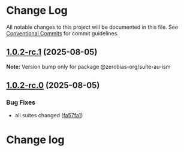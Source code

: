 # Change Log

All notable changes to this project will be documented in this file.
See [Conventional Commits](https://conventionalcommits.org) for commit guidelines.

## [1.0.2-rc.1](https://github.com/zerobias-org/suite/compare/@zerobias-org/suite-au-ism@1.0.2-rc.0...@zerobias-org/suite-au-ism@1.0.2-rc.1) (2025-08-05)

**Note:** Version bump only for package @zerobias-org/suite-au-ism





## [1.0.2-rc.0](https://github.com/zerobias-org/suite/compare/@zerobias-org/suite-au-ism@1.0.1...@zerobias-org/suite-au-ism@1.0.2-rc.0) (2025-08-05)


### Bug Fixes

* all suites changed ([fa57fa1](https://github.com/zerobias-org/suite/commit/fa57fa1af7628003297df46b2d7740fe95bd2666))





# Change log
